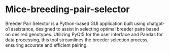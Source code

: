 # Mice-breeding-pair-selector
 Breeder Pair Selector is a Python-based GUI application built using chatgpt-o1 assistance, designed to assist in selecting optimal breeder pairs based on desired genotypes. Utilizing PyQt5 for the user interface and Pandas for data processing, this tool streamlines the breeder selection process, ensuring accurate and efficient pairing.
